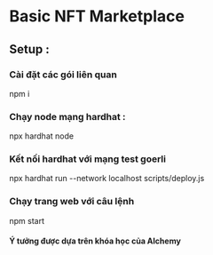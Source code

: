 # Basic NFT Marketplace 

## Setup : 
### Cài đặt các gói liên quan  
npm i 
### Chạy node mạng hardhat  : 
npx hardhat node 
### Kết nối hardhat với mạng test goerli 
npx hardhat run --network  localhost scripts/deploy.js
### Chạy trang web với câu lệnh 
npm start 

#### Ý tưởng được dựa trên khóa học của Alchemy 
